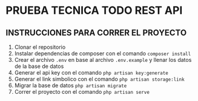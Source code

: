 # PRUEBA TECNICA TODO REST API
## INSTRUCCIONES PARA CORRER EL PROYECTO

1. Clonar el repositorio
2. Instalar dependencias de composer con el comando ``` composer install ```
3. Crear el archivo ```.env``` en base al archivo ```.env.example``` y llenar los datos de la base de datos
3. Generar el api key con el comando ``` php artisan key:generate ```
4. Generar el link simbolico con el comando ``` php artisan storage:link ```
5. Migrar la base de datos ``` php artisan migrate ```
6. Correr el proyecto con el comando ``` php artisan serve ```
